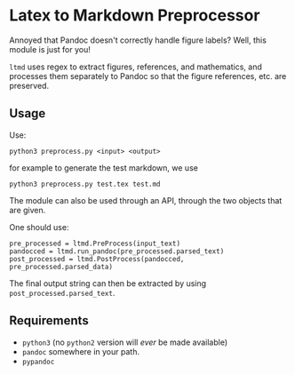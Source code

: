 Latex to Markdown Preprocessor
==============================

Annoyed that Pandoc doesn't correctly handle figure labels? Well, this module
is just for you!

```ltmd``` uses regex to extract figures, references, and mathematics, and 
processes them separately to Pandoc so that the figure references, etc. are
preserved.

Usage
-----

Use:
```
python3 preprocess.py <input> <output>
```
for example to generate the test markdown, we use
```
python3 preprocess.py test.tex test.md
```

The module can also be used through an API, through the two objects that are given.

One should use:

    pre_processed = ltmd.PreProcess(input_text)
    pandocced = ltmd.run_pandoc(pre_processed.parsed_text)
    post_processed = ltmd.PostProcess(pandocced, pre_processed.parsed_data)

The final output string can then be extracted by using ```post_processed.parsed_text```.


Requirements
------------

+ ```python3``` (no ```python2``` version will *ever* be made available)
+ ```pandoc``` somewhere in your path.
+ ```pypandoc```

